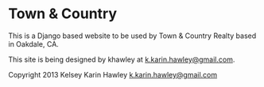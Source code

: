 Town & Country
==============

This is a Django based website to be used by Town & Country Realty based in Oakdale, CA.

This site is being designed by khawley at k.karin.hawley@gmail.com.

Copyright 2013 Kelsey Karin Hawley <k.karin.hawley@gmail.com>


